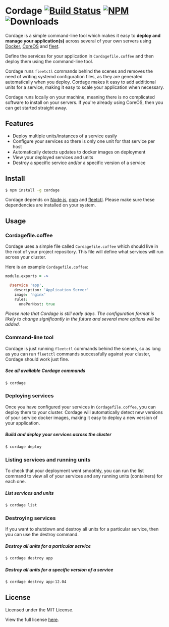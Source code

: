 Cordage [![Build Status](https://img.shields.io/travis/madjam002/cordage.svg?style=flat)](https://travis-ci.org/madjam002/cordage) [![NPM](https://img.shields.io/npm/v/cordage.svg?style=flat)](https://npmjs.org/package/cordage) ![Downloads](https://img.shields.io/npm/dm/cordage.svg?style=flat)
=======

Cordage is a simple command-line tool which makes it easy to **deploy and manage
your application(s)** across several of your own servers using [Docker](http://docker.io/),
[CoreOS](http://coreos.com) and [fleet](http://github.com/coreos/fleet).

Define the services for your application in `Cordagefile.coffee` and then deploy them
using the command-line tool.

Cordage runs `fleetctl` commands behind the scenes and removes the need of writing systemd
configuration files, as they are generated automatically when you deploy. Cordage makes it easy
to add additional units for a service, making it easy to scale your application when necessary.

Cordage runs locally on your machine, meaning there is no complicated software
to install on your servers. If you're already using CoreOS, then you can get
started straight away.

## Features

- Deploy multiple units/instances of a service easily
- Configure your services so there is only one unit for that service per host
- Automatically detects updates to docker images on deployment
- View your deployed services and units
- Destroy a specific service and/or a specific version of a service


## Install

```sh
$ npm install -g cordage
```

Cordage depends on [Node.js](http://nodejs.org/), [npm](http://npmjs.org/) and [fleetctl](https://coreos.com/docs/launching-containers/launching/fleet-using-the-client/).
Please make sure these dependencies are installed on your system.

## Usage

### Cordagefile.coffee

Cordage uses a simple file called `Cordagefile.coffee` which should live in the root
of your project repository. This file will define what services will run across your
cluster.

Here is an example `Cordagefile.coffee`:

```coffee
module.exports = ->

  @service 'app',
    description: 'Application Server'
    image: 'nginx'
    rules:
      onePerHost: true
```

*Please note that Cordage is still early days. The configuration format is likely
to change significantly in the future and several more options will be added.*


### Command-line tool

Cordage is just running `fleetctl` commands behind the scenes, so as long as you
can run `fleetctl` commands successfully against your cluster,
Cordage should work just fine.

##### See all available Cordage commands

```sh
$ cordage
```

### Deploying services

Once you have configured your services in `Cordagefile.coffee`, you can deploy
them to your cluster. Cordage will automatically detect new versions of your service
docker images, making it easy to deploy a new version of your application.

##### Build and deploy your services across the cluster

```sh
$ cordage deploy
```

### Listing services and running units

To check that your deployment went smoothly, you can run the list command to view
all of your services and any running units (containers) for each one.

##### List services and units

```sh
$ cordage list
```

### Destroying services

If you want to shutdown and destroy all units for a particular service, then you
can use the destroy command.

##### Destroy all units for a particular service

```sh
$ cordage destroy app
```

##### Destroy all units for a specific version of a service

```sh
$ cordage destroy app:12.04
```


## License

Licensed under the MIT License.

View the full license [here](https://raw.githubusercontent.com/madjam002/cordage/master/LICENSE).
